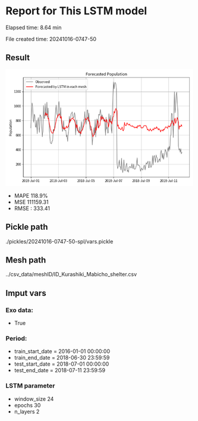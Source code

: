 
# Report for This LSTM model 
Elapsed time: 8.64 min

File created time: 20241016-0747-50

## Result 
<img src="20241016-0747-50.png" width='600'/>

- MAPE	118.9%
- MSE 	111159.31
- RMSE : 333.41

## Pickle path
./pickles/20241016-0747-50-spl/vars.pickle

## Mesh path
../csv_data/meshID/ID_Kurashiki_Mabicho_shelter.csv

## Imput vars

### Exo data:
- True

### Period:
- train_start_date    = 2016-01-01 00:00:00
- train_end_date      = 2018-06-30 23:59:59
- test_start_date     = 2018-07-01 00:00:00  
- test_end_date       = 2018-07-11 23:59:59

### LSTM parameter
- window_size	24
- epochs	30
- n_layers	2

